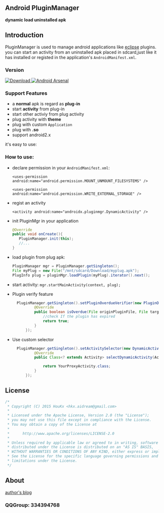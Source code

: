## Android PluginManager ##
**dynamic load uninstalled apk**
## Introduction ##
 PluginManager is used to manage android applications like [eclipse](http://eclipse.org/) plugins.
you can start an activity from an uninstalled apk placed in sdcard,just like it has installed or registed in the application's `AndroidManifest.xml`.
### Version
[![Download](https://img.shields.io/badge/PluginManager-0.2.2-brightgreen.svg?style=plastic) ](https://github.com/houkx/android-pluginmgr/archive/master.zip)
[![Android Arsenal](https://img.shields.io/badge/Android%20Arsenal-Android%20PluginManager-brightgreen.svg?style=flat)](https://android-arsenal.com/details/1/1457)
### Support Features
- a **normal** apk is regard as **plug-in**
- start **activity** from plug-in
- start other activiy from plug activity
- plug activity with **theme**
- plug with custom `Application`
- plug with **.so**
- support android2.x

 it's easy to use:
### How to use:

- declare permission in your `AndroidManifest.xml`: 

  `<uses-permission android:name="android.permission.MOUNT_UNMOUNT_FILESYSTEMS" />`

  `<uses-permission android:name="android.permission.WRITE_EXTERNAL_STORAGE" />`

- regist an activity

  `<activity android:name="androidx.pluginmgr.DynamicActivity" />`

- init PluginMgr in your application
  ```java
  @Override
  public void onCreate(){
     PluginManager.init(this);
     //...
  }
  ```


- load plugin from plug apk:
  ```java
  PluginManager mgr = PluginManager.getSingleton();
  File myPlug = new File("/mnt/sdcard/Download/myplug.apk");
  PlugInfo plug = pluginMgr.loadPlugin(myPlug).iterator().next();
  ```
- start activity:
  `
  mgr.startMainActivity(context, plug);
  `


- Plugin verify feature
  ```java
    PluginManager.getSingleton().setPluginOverdueVerifier(new PluginOverdueVerifier() {
            @Override
            public boolean isOverdue(File originPluginFile, File targetExistFile) {
                //check If the plugin has expired
                return true;
            }
        });
  ```

- Use custom selector
  ```java
    PluginManager.getSingleton().setActivitySelector(new DynamicActivitySelector() {
            @Override
            public Class<? extends Activity> selectDynamicActivity(ActivityInfo pluginActivityInfo) {

                return YourProxyActivity.class;
            }
        });
  ```

## License
```java
/*
 * Copyright (C) 2015 HouKx <hkx.aidream@gmail.com>
 *
 * Licensed under the Apache License, Version 2.0 (the "License");
 * you may not use this file except in compliance with the License.
 * You may obtain a copy of the License at
 *
 *      http://www.apache.org/licenses/LICENSE-2.0
 *
 * Unless required by applicable law or agreed to in writing, software
 * distributed under the License is distributed on an "AS IS" BASIS,
 * WITHOUT WARRANTIES OR CONDITIONS OF ANY KIND, either express or implied.
 * See the License for the specific language governing permissions and
 * limitations under the License.
 */
```
## About
[author's blog](http://blog.csdn.net/hkxxx/article/details/42194387)
### QQGroup: 334394768

